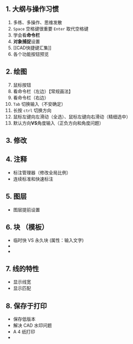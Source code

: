 ## 1. 大纲与操作习惯 
1. 多练、多操作、思维发散
2. `Space` 空格键很重要 `Enter` 取代空格键
3. 学会看**命令栏**
4. **对象捕捉**设置
5. [[CAD快捷键汇集]]
6. 各个功能按钮预览 
## 2. 绘图 
7. 鼠标按钮
8. 看命令栏（左边）【常规画法】
9. 看命令栏（右边） 
10. `Tab` 切换输入（不安确定）
11. 长按 `ctrl` 切换方向
12. 鼠标左键向左滑动（全选）、鼠标左键向右滑动（精细选中）
13. 默认方向**VS**角度输入（正负方向和角度问题）
## 3. 修改 

## 4. 注释 
- 标注管理器（修改全局比例）
- 连续标准和快速标注
## 5. 图层 
- 图层提前设置

## 6. 块 （模板）
- 临时快 VS 永久块 (属性：输入文字)
- 
- 

## 7. 线的特性 
- 显示线宽
- 显示匹配

## 8. 保存于打印 
- 保存低版本
- 解决 CAD 水印问题
- A 4 纸打印 
- 
